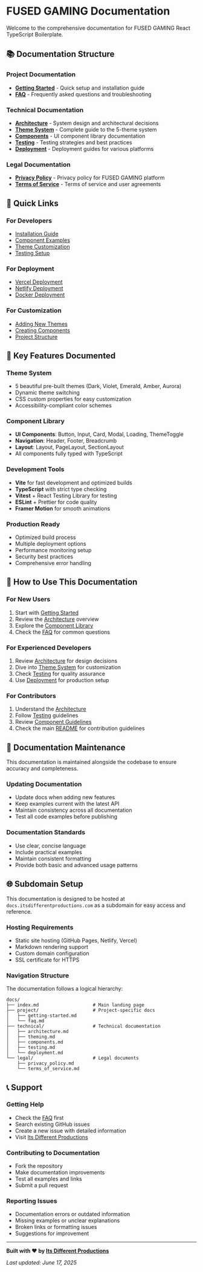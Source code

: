 # FUSED GAMING Documentation

Welcome to the comprehensive documentation for FUSED GAMING React TypeScript Boilerplate.

## 📚 Documentation Structure

### Project Documentation
- **[Getting Started](./project/getting-started.md)** - Quick setup and installation guide
- **[FAQ](./project/faq.md)** - Frequently asked questions and troubleshooting

### Technical Documentation
- **[Architecture](./technical/architecture.md)** - System design and architectural decisions
- **[Theme System](./technical/theming.md)** - Complete guide to the 5-theme system
- **[Components](./technical/components.md)** - UI component library documentation
- **[Testing](./technical/testing.md)** - Testing strategies and best practices
- **[Deployment](./technical/deployment.md)** - Deployment guides for various platforms

### Legal Documentation
- **[Privacy Policy](./legal/privacy_policy.md)** - Privacy policy for FUSED GAMING platform
- **[Terms of Service](./legal/terms_of_service.md)** - Terms of service and user agreements

## 🚀 Quick Links

### For Developers
- [Installation Guide](./project/getting-started.md#installation)
- [Component Examples](./technical/components.md#usage)
- [Theme Customization](./technical/theming.md#creating-custom-themes)
- [Testing Setup](./technical/testing.md#running-tests)

### For Deployment
- [Vercel Deployment](./technical/deployment.md#vercel-recommended)
- [Netlify Deployment](./technical/deployment.md#netlify)
- [Docker Deployment](./technical/deployment.md#docker-deployment)

### For Customization
- [Adding New Themes](./technical/theming.md#creating-custom-themes)
- [Creating Components](./technical/components.md#component-guidelines)
- [Project Structure](./technical/architecture.md#file-organization)

## 🎯 Key Features Documented

### Theme System
- 5 beautiful pre-built themes (Dark, Violet, Emerald, Amber, Aurora)
- Dynamic theme switching
- CSS custom properties for easy customization
- Accessibility-compliant color schemes

### Component Library
- **UI Components**: Button, Input, Card, Modal, Loading, ThemeToggle
- **Navigation**: Header, Footer, Breadcrumb
- **Layout**: Layout, PageLayout, SectionLayout
- All components fully typed with TypeScript

### Development Tools
- **Vite** for fast development and optimized builds
- **TypeScript** with strict type checking
- **Vitest** + React Testing Library for testing
- **ESLint** + Prettier for code quality
- **Framer Motion** for smooth animations

### Production Ready
- Optimized build process
- Multiple deployment options
- Performance monitoring setup
- Security best practices
- Comprehensive error handling

## 📖 How to Use This Documentation

### For New Users
1. Start with [Getting Started](./project/getting-started.md)
2. Review the [Architecture](./technical/architecture.md) overview
3. Explore the [Component Library](./technical/components.md)
4. Check the [FAQ](./project/faq.md) for common questions

### For Experienced Developers
1. Review [Architecture](./technical/architecture.md) for design decisions
2. Dive into [Theme System](./technical/theming.md) for customization
3. Check [Testing](./technical/testing.md) for quality assurance
4. Use [Deployment](./technical/deployment.md) for production setup

### For Contributors
1. Understand the [Architecture](./technical/architecture.md)
2. Follow [Testing](./technical/testing.md) guidelines
3. Review [Component Guidelines](./technical/components.md#component-guidelines)
4. Check the main [README](../README.md) for contribution guidelines

## 🔧 Documentation Maintenance

This documentation is maintained alongside the codebase to ensure accuracy and completeness.

### Updating Documentation
- Update docs when adding new features
- Keep examples current with the latest API
- Maintain consistency across all documentation
- Test all code examples before publishing

### Documentation Standards
- Use clear, concise language
- Include practical examples
- Maintain consistent formatting
- Provide both basic and advanced usage patterns

## 🌐 Subdomain Setup

This documentation is designed to be hosted at `docs.itsdifferentproductions.com` as a subdomain for easy access and reference.

### Hosting Requirements
- Static site hosting (GitHub Pages, Netlify, Vercel)
- Markdown rendering support
- Custom domain configuration
- SSL certificate for HTTPS

### Navigation Structure
The documentation follows a logical hierarchy:
```
docs/
├── index.md                    # Main landing page
├── project/                    # Project-specific docs
│   ├── getting-started.md
│   └── faq.md
├── technical/                  # Technical documentation
│   ├── architecture.md
│   ├── theming.md
│   ├── components.md
│   ├── testing.md
│   └── deployment.md
└── legal/                      # Legal documents
    ├── privacy_policy.md
    └── terms_of_service.md
```

## 📞 Support

### Getting Help
- Check the [FAQ](./project/faq.md) first
- Search existing GitHub issues
- Create a new issue with detailed information
- Visit [Its Different Productions](https://itsdifferentproductions.com)

### Contributing to Documentation
- Fork the repository
- Make documentation improvements
- Test all examples and links
- Submit a pull request

### Reporting Issues
- Documentation errors or outdated information
- Missing examples or unclear explanations
- Broken links or formatting issues
- Suggestions for improvement

---

**Built with ❤️ by [Its Different Productions](https://itsdifferentproductions.com)**

*Last updated: June 17, 2025*
